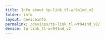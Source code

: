 ```yaml
---
title: Info about tp-link_tl-wr941nd_v2
folder: info
layout: deviceinfo
permalink: /devices/tp-link_tl-wr941nd_v2/
device: tp-link_tl-wr941nd_v2
---
```

